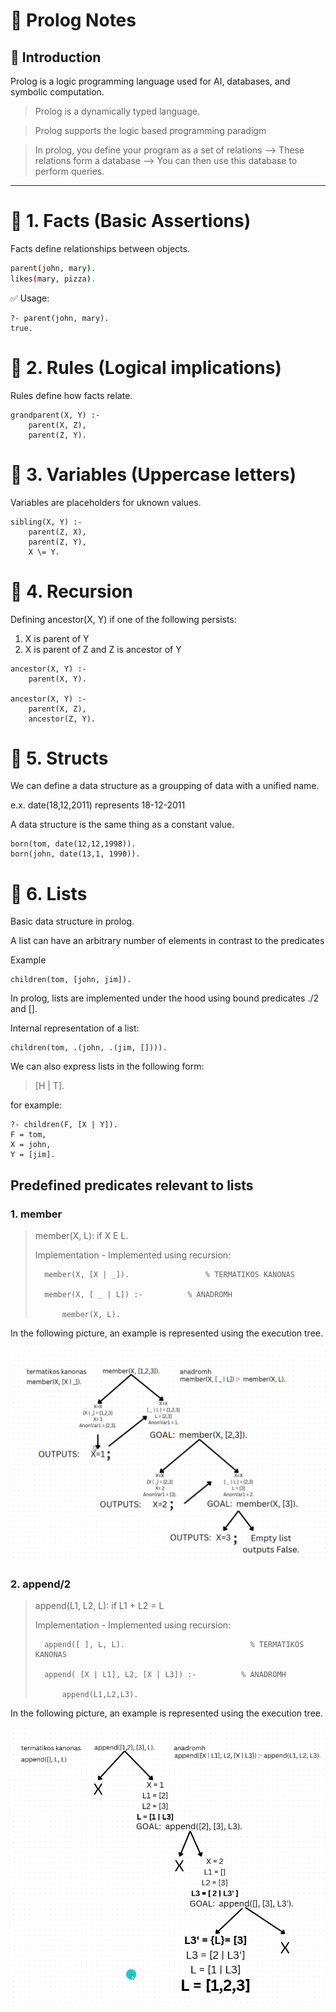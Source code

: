 # 📜 Prolog Notes

## 🔹 Introduction

Prolog is a logic programming language used for AI, databases, and symbolic computation.  

> Prolog is a dynamically typed language.

> Prolog supports the logic based programming paradigm

> In prolog, you define your program as a set of relations --> These relations form a database --> You can then use this database to perform queries.

---

# 📌 1. Facts (Basic Assertions)

Facts define relationships between objects.

```bash
parent(john, mary).
likes(mary, pizza).
```

✅ Usage:

```
?- parent(john, mary).
true.
```

# 📌 2. Rules (Logical implications)

Rules define how facts relate.

```
grandparent(X, Y) :-
	parent(X, Z),
	parent(Z, Y).
```

# 📌 3. Variables (Uppercase letters)

Variables are placeholders for uknown values.

```
sibling(X, Y) :-
	parent(Z, X),
	parent(Z, Y),
	X \= Y.
```

# 📌 4. Recursion

Defining ancestor(X, Y) if one of the following persists:

1. X is parent of Y 
2. X is parent of Z and Z is ancestor of Y

```
ancestor(X, Y) :-
	parent(X, Y).

ancestor(X, Y) :-
	parent(X, Z),
	ancestor(Z, Y).
```

# 📌 5. Structs

We can define a data structure as a groupping of data with a unified name.

e.x. date(18,12,2011) represents 18-12-2011

A data structure is the same thing as a constant value.

```
born(tom, date(12,12,1998)).
born(john, date(13,1, 1990)).
```

# 📌 6. Lists

Basic data structure in prolog.

A list can have an arbitrary number of elements in contrast to the predicates

Example

```
children(tom, [john, jim]).
```

In prolog, lists are implemented under the hood using bound predicates ./2 and [].

Internal representation of a list:

```
children(tom, .(john, .(jim, []))).
```

We can also express lists in the following  form:

> [H | T].

for example:

```
?- children(F, [X | Y]).
F = tom,
X = john,
Y = [jim].
```

## Predefined predicates relevant to lists

### 1. member

> member(X, L): if X E L.
>
> Implementation - Implemented using recursion:
>
> ```
> 	member(X, [X | _]).  				% TERMATIKOS KANONAS
>
> 	member(X, [ _ | L]) :-  		% ANADROMH
>
> 		member(X, L).
> ```

In the following picture, an example is represented using the execution tree.

<p align="center">
  <img src="MyImages/Member_DENDRO_EKTELESIS.png" alt="Description of the image">
</p>

### 2. append/2

> append(L1, L2, L): if L1 + L2 = L 
>
> Implementation - Implemented using recursion:
>
> ```
> 	append([ ], L, L).			                  % TERMATIKOS KANONAS
>
> 	append( [X | L1], L2, [X | L3]) :-    		% ANADROMH
>
> 		append(L1,L2,L3).
> ```
>
>
In the following picture, an example is represented using the execution tree.

<p align="center">
  <img src="MyImages/Append_DENDRO_EKTELESIS.png" alt="Description of the image">
</p>
